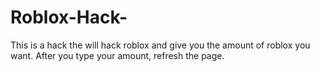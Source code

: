 # Roblox-Hack-
This is a hack the will hack roblox and give you the amount of roblox you want.  After you type your amount, refresh the page. 
